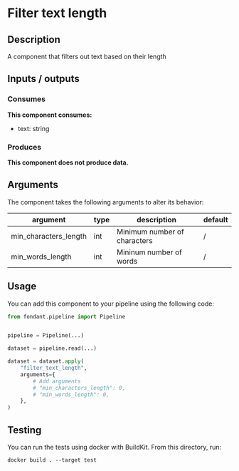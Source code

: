 # Filter text length

## Description
A component that filters out text based on their length

## Inputs / outputs

### Consumes
**This component consumes:**

- text: string





### Produces


**This component does not produce data.**

## Arguments

The component takes the following arguments to alter its behavior:

| argument | type | description | default |
| -------- | ---- | ----------- | ------- |
| min_characters_length | int | Minimum number of characters | / |
| min_words_length | int | Mininum number of words | / |

## Usage

You can add this component to your pipeline using the following code:

```python
from fondant.pipeline import Pipeline


pipeline = Pipeline(...)

dataset = pipeline.read(...)

dataset = dataset.apply(
    "filter_text_length",
    arguments={
        # Add arguments
        # "min_characters_length": 0,
        # "min_words_length": 0,
    },
)
```

## Testing

You can run the tests using docker with BuildKit. From this directory, run:
```
docker build . --target test
```

